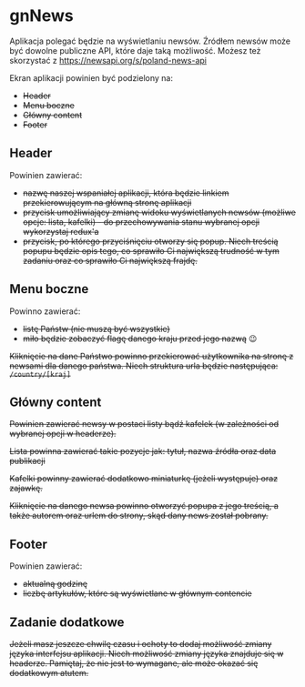 # gnNews

Aplikacja polegać będzie na wyświetlaniu newsów. Źródłem newsów może być dowolne publiczne API, które daje taką możliwość. Możesz też skorzystać z https://newsapi.org/s/poland-news-api

Ekran aplikacji powinien być podzielony na:

- ~~Header~~
- ~~Menu boczne~~
- ~~Główny content~~
- ~~Footer~~

## Header

Powinien zawierać:

- ~~nazwę naszej wspaniałej aplikacji, która będzie linkiem przekierowującym na główną stronę aplikacji~~
- ~~przycisk umożliwiający zmianę widoku wyświetlanych newsów (możliwe opcje: lista, kafelki) - do przechowywania stanu wybranej opcji wykorzystaj redux'a~~
- ~~przycisk, po którego przyciśnięciu otworzy się popup. Niech treścią popupu będzie opis tego, co sprawiło Ci największą trudność w tym zadaniu oraz co sprawiło Ci największą frajdę.~~ 

## Menu boczne

Powinno zawierać:

- ~~listę Państw (nie muszą być wszystkie)~~
- ~~miło będzie zobaczyć flagę danego kraju przed jego nazwą~~ 😉

~~Kliknięcie na dane Państwo powinno przekierować użytkownika na stronę z newsami dla danego państwa. Niech struktura urla będzie następująca: `/country/[kraj]`~~

## Główny content

~~Powinien zawierać newsy w postaci listy bądź kafelek (w zależności od wybranej opcji w headerze).~~

~~Lista powinna zawierać takie pozycje jak: tytuł, nazwa źródła oraz data publikacji~~

~~Kafelki powinny zawierać dodatkowo miniaturkę (jeżeli występuje) oraz zajawkę.~~ 

~~Kliknięcie na danego newsa powinno otworzyć popupa z jego treścią, a także autorem oraz urlem do strony, skąd dany news został pobrany.~~

## Footer

Powinien zawierać:

- ~~aktualną godzinę~~
- ~~liczbę artykułów, które są wyświetlane w głównym contencie~~

## Zadanie dodatkowe

~~Jeżeli masz jeszcze chwilę czasu i ochoty to dodaj możliwość zmiany języka interfejsu aplikacji. Niech możliwość zmiany języka znajduje się w headerze. Pamiętaj, że nie jest to wymagane, ale może okazać się dodatkowym atutem.~~
